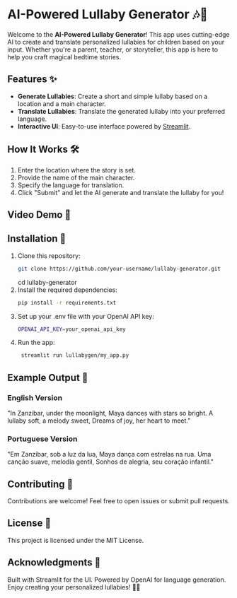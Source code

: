 # AI-Powered Lullaby Generator 🎶📖

Welcome to the **AI-Powered Lullaby Generator**! This app uses cutting-edge AI to create and translate personalized lullabies for children based on your input. Whether you're a parent, teacher, or storyteller, this app is here to help you craft magical bedtime stories.

## Features ✨
- **Generate Lullabies**: Create a short and simple lullaby based on a location and a main character.
- **Translate Lullabies**: Translate the generated lullaby into your preferred language.
- **Interactive UI**: Easy-to-use interface powered by [Streamlit](https://streamlit.io).

## How It Works 🛠️
1. Enter the location where the story is set.
2. Provide the name of the main character.
3. Specify the language for translation.
4. Click "Submit" and let the AI generate and translate the lullaby for you!

## Video Demo 🎥


## Installation 🚀
1. Clone this repository:
   ```bash
   git clone https://github.com/your-username/lullaby-generator.git
   ```
   cd lullaby-generator
2. Install the required dependencies:
   ```bash
   pip install -r requirements.txt
   ```
3. Set up your .env file with your OpenAI API key:
   ```bash
   OPENAI_API_KEY=your_openai_api_key
   ```
4. Run the app:
   ```bash
    streamlit run lullabygen/my_app.py
    ```

## Example Output 📜
### English Version
"In Zanzibar, under the moonlight,
Maya dances with stars so bright.
A lullaby soft, a melody sweet,
Dreams of joy, her heart to meet."

### Portuguese Version
"Em Zanzibar, sob a luz da lua,
Maya dança com estrelas na rua.
Uma canção suave, melodia gentil,
Sonhos de alegria, seu coração infantil."

## Contributing 🤝
Contributions are welcome! Feel free to open issues or submit pull requests.

## License 📄
This project is licensed under the MIT License.

## Acknowledgments 🙏
Built with Streamlit for the UI.
Powered by OpenAI for language generation.
Enjoy creating your personalized lullabies! 🌙✨